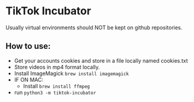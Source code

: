 # TikTok Incubator

Usually virtual environments should NOT be kept on github repositories.

## How to use:

- Get your accounts cookies and store in a file locally named cookies.txt
- Store videos in mp4 format locally.
- Install ImageMagick `brew install imagemagick`
- IF ON MAC:
  - Install `brew install ffmpeg`
- run `python3 -m tiktok-incubator`